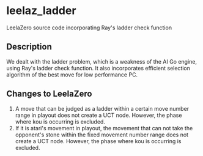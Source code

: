 # leelaz_ladder

LeelaZero source code incorporating Ray's ladder check function

## Description

We dealt with the ladder problem, which is a weakness of the AI Go engine, using Ray's ladder check function.
It also incorporates efficient selection algorithm of the best move for low performance PC.

## Changes to LeelaZero

1) A move that can be judged as a ladder within a certain move number range in playout does not create a UCT node.
   However, the phase where kou is occurring is excluded.
2) If it is atari's movement in playout, the movement that can not take the opponent's stone within the fixed movement number range does not create a UCT node.
   However, the phase where kou is occurring is excluded.
